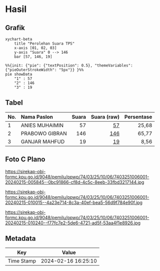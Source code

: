 # Hasil

## Grafik

```mermaid
xychart-beta
    title "Perolehan Suara TPS"
    x-axis [01, 02, 03]
    y-axis "Suara" 0 --> 146
    bar [57, 146, 19]
```

```mermaid
%%{init: {"pie": {"textPosition": 0.5}, "themeVariables": {"pieOuterStrokeWidth": "5px"}} }%%
pie showData
    "1" : 57
    "2" : 146
    "3" : 19
```

## Tabel

| No. | Nama Paslon    | Suara | Suara (raw) | Persentase |
|:--- |:-------------- | -----:| -----------:| ----------:|
| 1   | ANIES MUHAIMIN | 57    | [57][p-1]   | 25,68      |
| 2   | PRABOWO GIBRAN | 146   | [146][p-2]  | 65,77      |
| 3   | GANJAR MAHFUD  | 19    | [19][p-3]   | 8,56       |


[p-1]: https://github.com/gigit-pemilu/pemilu-2024-74-sulawesi-tenggara/blob/main/pilpres/hitung-suara/sub/74-sulawesi-tenggara/sub/03-muna/sub/25-parigi/sub/1006-walambeno-wite/sub/001-tps/sub/paslon-1.txt
[p-2]: https://github.com/gigit-pemilu/pemilu-2024-74-sulawesi-tenggara/blob/main/pilpres/hitung-suara/sub/74-sulawesi-tenggara/sub/03-muna/sub/25-parigi/sub/1006-walambeno-wite/sub/001-tps/sub/paslon-2.txt
[p-3]: https://github.com/gigit-pemilu/pemilu-2024-74-sulawesi-tenggara/blob/main/pilpres/hitung-suara/sub/74-sulawesi-tenggara/sub/03-muna/sub/25-parigi/sub/1006-walambeno-wite/sub/001-tps/sub/paslon-3.txt

## Foto C Plano

https://sirekap-obj-formc.kpu.go.id/9048/pemilu/ppwp/74/03/25/10/06/7403251006001-20240215-005845--0bc91866-cf8d-4c5c-8eeb-33fbd3217144.jpg

https://sirekap-obj-formc.kpu.go.id/9048/pemilu/ppwp/74/03/25/10/06/7403251006001-20240215-010015--4a23e714-8c3a-40ef-bea5-56d9f784e90f.jpg

https://sirekap-obj-formc.kpu.go.id/9048/pemilu/ppwp/74/03/25/10/06/7403251006001-20240215-010240--f77fc7e2-5de6-4721-ad5f-53aa4f1e8926.jpg


## Metadata

| Key        | Value               |
| ---------- | ------------------- |
| Time Stamp | 2024-02-16 16:25:10 |



